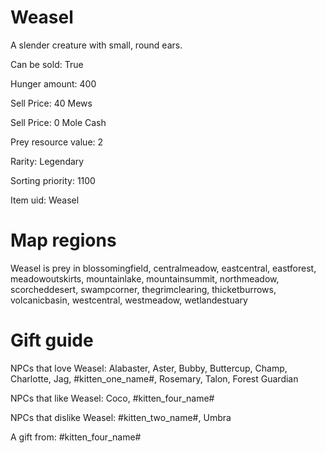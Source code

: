 # Weasel

A slender creature with small, round ears.

Can be sold: True

Hunger amount: 400

Sell Price: 40 Mews

Sell Price: 0 Mole Cash

Prey resource value: 2

Rarity: Legendary

Sorting priority: 1100

Item uid: Weasel

# Map regions

Weasel is prey in blossomingfield, centralmeadow, eastcentral, eastforest, meadowoutskirts, mountainlake, mountainsummit, northmeadow, scorcheddesert, swampcorner, thegrimclearing, thicketburrows, volcanicbasin, westcentral, westmeadow, wetlandestuary

# Gift guide

NPCs that love Weasel: Alabaster, Aster, Bubby, Buttercup, Champ, Charlotte, Jag, #kitten_one_name#, Rosemary, Talon, Forest Guardian

NPCs that like Weasel: Coco, #kitten_four_name#

NPCs that dislike Weasel: #kitten_two_name#, Umbra

A gift from: #kitten_four_name#